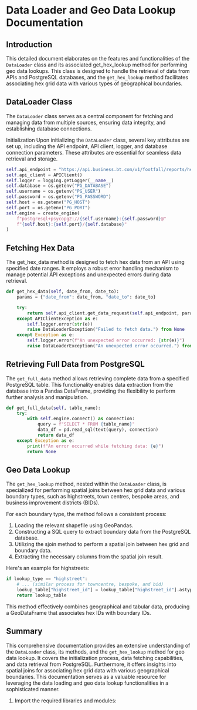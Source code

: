 # Data Loader and Geo Data Lookup Documentation

## Introduction

This detailed document elaborates on the features and functionalities of the `DataLoader` class and its associated get_hex_lookup method for performing geo data lookups. This class is designed to handle the retrieval of data from APIs and PostgreSQL databases, and the `get_hex_lookup` method facilitates associating hex grid data with various types of geographical boundaries.

## DataLoader Class

The `DataLoader` class serves as a central component for fetching and managing data from multiple sources, ensuring data integrity, and establishing database connections.

Initialization
Upon initializing the `DataLoader` class, several key attributes are set up, including the API endpoint, API client, logger, and database connection parameters. These attributes are essential for seamless data retrieval and storage.

```python
self.api_endpoint = "https://api.business.bt.com/v1/footfall/reports/hex-grid/tfl?agg=time_indicator"
self.api_client = APIClient()
self.logger = logging.getLogger(__name__)
self.database = os.getenv("PG_DATABASE")
self.username = os.getenv("PG_USER")
self.password = os.getenv("PG_PASSWORD")
self.host = os.getenv("PG_HOST")
self.port = os.getenv("PG_PORT")
self.engine = create_engine(
    f"postgresql+psycopg2://{self.username}:{self.password}@"
    f"{self.host}:{self.port}/{self.database}"
)
```

## Fetching Hex Data

The get_hex_data method is designed to fetch hex data from an API using specified date ranges. It employs a robust error handling mechanism to manage potential API exceptions and unexpected errors during data retrieval.
```python
def get_hex_data(self, date_from, date_to):
    params = {"date_from": date_from, "date_to": date_to}

    try:
        return self.api_client.get_data_request(self.api_endpoint, params=params)
    except APIClientException as e:
        self.logger.error(str(e))
        raise DataLoaderException("Failed to fetch data.") from None
    except Exception as e:
        self.logger.error(f"An unexpected error occurred: {str(e)}")
        raise DataLoaderException("An unexpected error occurred.") from None
```

## Retrieving Full Data from PostgreSQL
The `get_full_data` method allows retrieving complete data from a specified PostgreSQL table. This functionality enables data extraction from the database into a Pandas DataFrame, providing the flexibility to perform further analysis and manipulation.

```python
def get_full_data(self, table_name):
    try:
        with self.engine.connect() as connection:
            query = f"SELECT * FROM {table_name}"
            data_df = pd.read_sql(text(query), connection)
            return data_df
    except Exception as e:
        print(f"An error occurred while fetching data: {e}")
        return None
```


## Geo Data Lookup

The `get_hex_lookup` method, nested within the `DataLoader` class, is specialized for performing spatial joins between hex grid data and various boundary types, such as highstreets, town centres, bespoke areas, and business improvement districts (BIDs).

For each boundary type, the method follows a consistent process:

1. Loading the relevant shapefile using GeoPandas.
2. Constructing a SQL query to extract boundary data from the PostgreSQL database.
3. Utilizing the sjoin method to perform a spatial join between hex grid and boundary data.
4. Extracting the necessary columns from the spatial join result.

Here's an example for highstreets:
```python
if lookup_type == "highstreet":
    # ... (similar process for towncentre, bespoke, and bid)
    lookup_table["highstreet_id"] = lookup_table["highstreet_id"].astype("Int64")
    return lookup_table
```
This method effectively combines geographical and tabular data, producing a GeoDataFrame that associates hex IDs with boundary IDs.

## Summary

This comprehensive documentation provides an extensive understanding of the `DataLoader` class, its methods, and the `get_hex_lookup` method for geo data lookup. It covers the initialization process, data fetching capabilities, and data retrieval from PostgreSQL. Furthermore, it offers insights into spatial joins for associating hex grid data with various geographical boundaries. This documentation serves as a valuable resource for leveraging the data loading and geo data lookup functionalities in a sophisticated manner.

1. Import the required libraries and modules:

